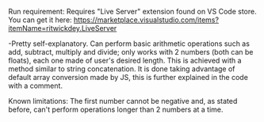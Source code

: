 Run requirement: Requires "Live Server" extension found on VS Code store.
You can get it here: https://marketplace.visualstudio.com/items?itemName=ritwickdey.LiveServer

-Pretty self-explanatory. Can perform basic arithmetic operations such as add, subtract, multiply and divide; only works with 2 numbers (both can be floats), each one made of user's desired length.
This is achieved with a method similar to string concatenation. It is done taking advantage of default array conversion made by JS, this is further explained in the code with a comment.

Known limitations: The first number cannot be negative and, as stated before, can't perform operations longer than 2 numbers at a time.